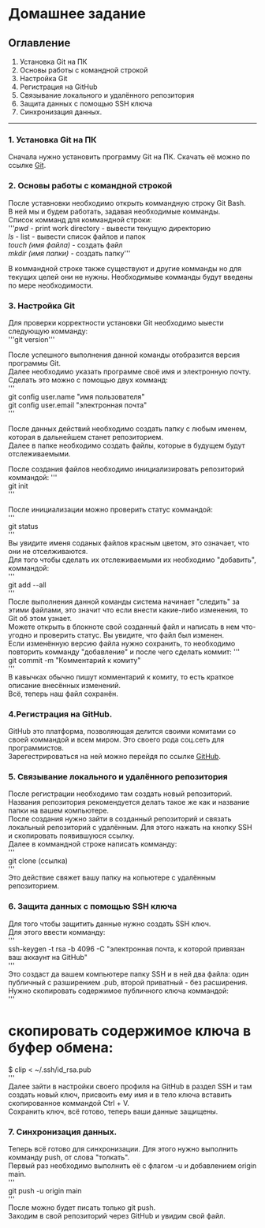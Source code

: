 # Домашнее задание  
## Оглавление  
1. Установка Git на ПК  
2. Основы работы с командной строкой  
3. Настройка Git  
4. Регистрация на GitHub  
5. Связывание локального и удалённого репозитория  
6. Защита данных с помощью SSH ключа  
7. Синхронизация данных.  
---
### 1. Установка Git на ПК  

Сначала нужно установить программу Git на ПК. Скачать её можно по ссылке [Git](https://git-scm.com/download/win).  
  
### 2. Основы работы с командной строкой  
После уставновки необходимо открыть коммандную строку Git Bash.  
В ней мы и будем работать, задавая необходимые комманды.  
Список комманд для коммандной строки:  
'''*pwd* - print work directory - вывести текущую директорию  
*ls* - list - вывести список файлов и папок  
*touch (имя файла)* - создать файл  
*mkdir (имя папки)* - создать папку'''  

В коммандной строке также существуют и другие комманды но для текущих целей они не нужны. Необходимыве комманды будут введены по мере необходимости.  
  
### 3. Настройка Git  
Для проверки корректности установки Git необходимо ыыести следующую комманду:  
'''git version'''  

После успешного выполнения данной команды отобразится версия программы Git.  
Далее необходимо указать программе своё имя и электронную почту.  
Сделать это можно с помощью двух комманд:  
'''  
git config user.name "имя пользователя"  
git config user.email "электронная почта"  
'''  

После данных действий необходимо создать папку с любым именем, которая в дальнейшем станет репозиторием.  
Далее в папке необходимо создать файлы, которые в будущем будут отслеживаемыми.  
  
После создания файлов необходимо инициализировать репозиторий коммандой:
'''  
git init  
'''  
  
После инициализации можно проверить статус коммандой:  
'''  
git status  
'''  
Вы увидите именя соданых файлов красным цветом, это означает, что они не отселживаются.  
Для того чтобы сделать их отслеживаемыми их необходимо "добавить", коммандой:  
'''  
git add --all  
'''  
После выполнения данной команды система начинает "следить" за этими файлами, это значит что если внести какие-либо изменения, то Git об этом узнает.  
Можете открыть в блокноте свой созданный файл и написать в нем что-угодно и проверить статус. Вы увидите, что файл был изменен.  
Если изменённую версию файла нужно сохранить, то необходимо повторить комманду "добавление" и после чего сделать коммит:
'''  
git commit -m "Комментарий к комиту"  
'''  
В кавычках обычно пишут комментарий к комиту, то есть краткое описание внесённых изменений.  
Всё, теперь наш файл сохранён.  
  
### 4.Регистрация на GitHub.  
GitHub это платформа, позволяющая делится своими комитами со своей коммандой и всем миром. Это своего рода соц.сеть для программистов.  
Зарегестрироваться на ней можно перейдя по ссылке [GitHub](https://github.com/). 
### 5. Связывание локального и удалённого репозитория  
После регистрации необходимо там создать новый репозиторий. Названия репозитория рекомендуется делать такое же как и название папки на вашем компьютере.  
После создания нужно зайти в созданный репозиторий и связать локальный репозиторий с удалённым. Для этого нажать на кнопку SSH и скопировать появившуюся ссылку.  
Далее в коммандной строке написать комманду:  
'''  
git clone (ссылка)  
'''  
Это действие свяжет вашу папку на копьютере с удалённым репозиторием.  
  
### 6. Защита данных с помощью SSH ключа  
Для того чтобы защитить данные нужно создать SSH ключ.  
Для этого ввести комманду:  
'''  
ssh-keygen -t rsa -b 4096 -C "электронная почта, к которой привязан ваш аккаунт на GitHub"  
'''  
Это создаст да вашем компьютере папку SSH и в ней два файла: один публичный с разширением .pub, второй приватный - без расширения.  
Нужно скопировать содержимое публичного ключа коммандой:  
'''  
# скопировать содержимое ключа в буфер обмена:  
$ clip < ~/.ssh/id_rsa.pub  
'''  
Далее зайти в настройки своего профиля на GitHub в раздел SSH и там создать новый ключ, присвоить ему имя и в тело ключа вставить скопированное коммандой Ctrl + V.  
Сохранить ключ, всё готово, теперь ваши данные защищены.  
  
### 7. Синхронизация данных.  
Теперь всё готово для синхронизации. Для этого нужно выполнить комманду push, от слова "толкать".  
Первый раз необходимо выполнить её с флагом -u и добавлением origin main.  
'''  
git push -u origin main  
'''  
После можно будет писать только git push.  
Заходим в свой репозиторий через GitHub и увидим свой файл.
